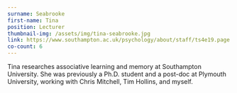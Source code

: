 ```yaml
---
surname: Seabrooke
first-name: Tina
position: Lecturer
thumbnail-img: /assets/img/tina-seabrooke.jpg
link: https://www.southampton.ac.uk/psychology/about/staff/ts4e19.page
co-count: 6
---
```


Tina researches associative learning and memory at Southampton University. She was previously a Ph.D. student and a post-doc at Plymouth University, working with Chris Mitchell, Tim Hollins, and myself. 

